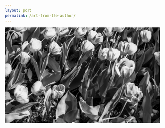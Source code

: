 ```yaml
---
layout: post
permalink: /art-from-the-author/
---
```


<img class="author-art"
     alt="Film" title="Film"
     src="/images/Liz-25Film.jpg" />

